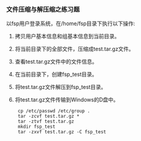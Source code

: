 ### 文件压缩与解压缩之练习题 ###
以fsp用户登录系统，在/home/fsp目录下执行以下操作:

1. 拷贝用户基本信息和组基本信息到当前目录。
2. 将当前目录下的全部文件，压缩成test.tar.gz文件。
3. 查看test.tar.gz文件中的文件信息。
4. 在当前目录下，创建fsp_test目录。
5. 将test.tar.gz文件解压到fsp_test目录。
6. 将test.tar.gz文件传输到Windows的D盘中。


		cp /etc/passwd /etc/group .
		tar -zcvf test.tar.gz *
		tar -ztvf test.tar.gz
		mkdir fsp_test
		tar -zxvf test.tar.gz -C fsp_test









